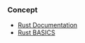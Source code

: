 ### Concept

- [Rust Documentation](https://doc.rust-lang.org/)
- [Rust BASICS](https://medium.com/learning-rust/rust-basics-e73304ab35c7)
